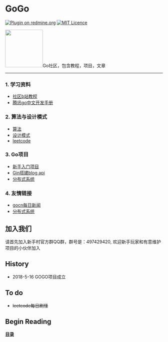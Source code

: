 # GoGo


[![Plugin on redmine.org](https://img.shields.io/redmine/plugin/stars/redmine_xlsx_format_issue_exporter.svg)](https://space.bilibili.com/28187952/#/)
 [![MIT Licence](https://badges.frapsoft.com/os/mit/mit.svg?v=103)](https://opensource.org/licenses/mit-license.php)

<img src="https://github.com/xiaoheigou/GoGo/blob/master/material/log.png" width="120">Go社区，包含教程，项目，文章

----

### 1. 学习资料
- [社区b站教程](https://space.bilibili.com/28187952/#/)
- [腾讯go中文开发手册](https://cloud.tencent.com/developer/doc/1101)

### 2. 算法与设计模式
- [算法](https://github.com/0xAX/go-algorithms)
- [设计模式](https://github.com/tmrts/go-patterns)
- [leetcode](https://github.com/aQuaYi/LeetCode-in-Go)

### 3. Go项目
- [新手入门项目](https://github.com/xiaoheigou/GoGo/blob/master/eBook/1.1.md)
- [Gin搭建blog api](https://segmentfault.com/a/1190000013297683#articleHeader0)
- [分布式系统](https://pdos.csail.mit.edu/6.824/schedule.html)

### 4. 友情链接
- [gocn每日新闻](https://gocn.io/topic/%E6%AF%8F%E6%97%A5%E6%96%B0%E9%97%BB)
- [分布式系统](https://pdos.csail.mit.edu/6.824/schedule.html)

加入我们
-------------------------------

请首先加入新手村官方群QQ群，群号是：497429420, 欢迎新手玩家和有意维护项目的小伙伴加入

History
-------------------------------
* 2018-5-16 GOGO项目成立


To do
------------
* ~~leetcode每日刷怪~~

## Begin Reading
**[目录](eBook/directory.md)**